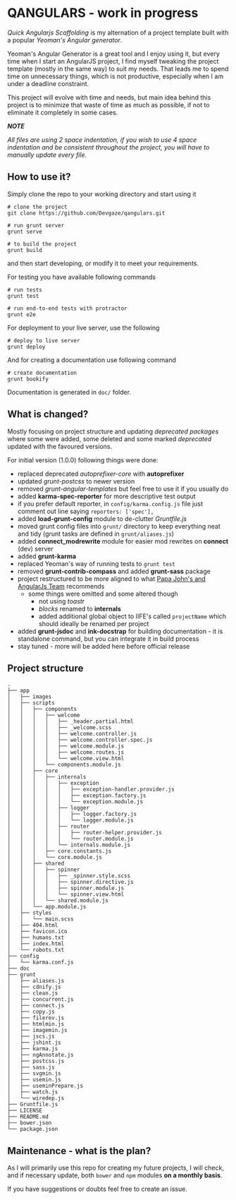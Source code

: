 # QANGULARS - work in progress

*Quick Angularjs Scaffolding* is my alternation of a project template built with a popular *Yeoman's Angular generator*. 

Yeoman's Angular Generator is a great tool and I enjoy using it, but every time when I start an AngularJS project, I find myself tweaking the project template  (mostly in the same way) to suit my needs. That leads me to spend time on unnecessary things, which is not productive, especially when I am under a deadline constraint.

This project will evolve with time and needs, but main idea behind this project is to minimize that waste of time as much as possible, if not to eliminate it completely in some cases.

***NOTE***

*All files are using 2 space indentation, if you wish to use 4 space indentation and be consistent throughout the project, you will have to manually update every file.*

## How to use it?

Simply clone the repo to your working directory and start using it

    # clone the project
    git clone https://github.com/Devgaze/qangulars.git
    
    # run grunt server
    grunt serve

    # to build the project
    grunt build

and then start developing, or modify it to meet your requirements.

For testing you have available following commands

    # run tests
    grunt test

    # run end-to-end tests with protractor
    grunt e2e

For deployment to your live server, use the following

    # deploy to live server
    grunt deploy

And for creating a documentation use following command

    # create documentation
    grunt bookify

Documentation is generated in `doc/` folder.

## What is changed?

Mostly focusing on project structure and updating *deprecated packages* where some were added, some deleted and some marked *deprecated* updated with the favoured versions.

For initial version (1.0.0) following things were done:

 * replaced deprecated *autoprefixer-core* with **autoprefixer**
 * updated *grunt-postcss* to newer version
 * removed *grunt-angular-templates* but feel free to use it if you usually do
 * added **karma-spec-reporter** for more descriptive test output
  * if you prefer default reporter, in `config/karma.config.js` file just comment out line saying `reporters: ['spec'],`
 * added **load-grunt-config** module to de-clutter *Gruntfile.js*
 * moved grunt config files into `grunt/` directory to keep everything neat and tidy (grunt tasks are defined in `grunt/aliases.js`)
 * added **connect_modrewrite** module for easier mod rewrites on **connect** (dev) server
 * added **grunt-karma** 
 * replaced Yeoman's way of running tests to `grunt test`
 * removed **grunt-contrib-compass** and added **grunt-sass** package
 * project restructured to be more aligned to what [Papa John's and AngularJs Team](https://github.com/johnpapa/angular-styleguide/blob/master/a1/README.md) recommends
   * some things were omitted and some altered though
     * not using *toastr*
     * *blocks* renamed to **internals**
     * added additional global object to IIFE's called `projectName` which should ideally be renamed per project
 * added **grunt-jsdoc** and **ink-docstrap** for building documentation - it is standalone command, but you can integrate it in build process
 * stay tuned - more will be added here before official release 


## Project structure

```
.
├── app
│   ├── images
│   ├── scripts
│   │   ├── components
│   │   │   ├── welcome
│   │   │   │   ├── _header.partial.html
│   │   │   │   ├── _welcome.scss
│   │   │   │   ├── welcome.controller.js
│   │   │   │   ├── welcome.controller.spec.js
│   │   │   │   ├── welcome.module.js
│   │   │   │   ├── welcome.routes.js
│   │   │   │   └── welcome.view.html
│   │   │   └── components.module.js
│   │   ├── core
│   │   │   ├── internals
│   │   │   │   ├── exception
│   │   │   │   │   ├── exception-handler.provider.js
│   │   │   │   │   ├── exception.factory.js
│   │   │   │   │   └── exception.module.js
│   │   │   │   ├── logger
│   │   │   │   │   ├── logger.factory.js
│   │   │   │   │   └── logger.module.js
│   │   │   │   ├── router
│   │   │   │   │   ├── router-helper.provider.js
│   │   │   │   │   └── router.module.js
│   │   │   │   └── internals.module.js
│   │   │   ├── core.constants.js
│   │   │   └── core.module.js
│   │   ├── shared
│   │   │   ├── spinner
│   │   │   │   ├── _spinner.style.scss
│   │   │   │   ├── spinner.directive.js
│   │   │   │   ├── spinner.module.js
│   │   │   │   └── spinner.view.html
│   │   │   └── shared.module.js
│   │   └── app.module.js
│   ├── styles
│   │   └── main.scss
│   ├── 404.html
│   ├── favicon.ico
│   ├── humans.txt
│   ├── index.html
│   └── robots.txt
├── config
│   └── karma.conf.js
├── doc
├── grunt
│   ├── aliases.js
│   ├── cdnify.js
│   ├── clean.js
│   ├── concurrent.js
│   ├── connect.js
│   ├── copy.js
│   ├── filerev.js
│   ├── htmlmin.js
│   ├── imagemin.js
│   ├── jscs.js
│   ├── jshint.js
│   ├── karma.js
│   ├── ngAnnotate.js
│   ├── postcss.js
│   ├── sass.js
│   ├── svgmin.js
│   ├── usemin.js
│   ├── useminPrepare.js
│   ├── watch.js
│   └── wiredep.js
├── Gruntfile.js
├── LICENSE
├── README.md
├── bower.json
└── package.json
```

## Maintenance - what is the plan?

As I will primarily use this repo for creating my future projects, I will check, and if necessary update, both `bower` and `npm` modules **on a monthly basis**. 

If you have suggestions or doubts feel free to create an issue.

